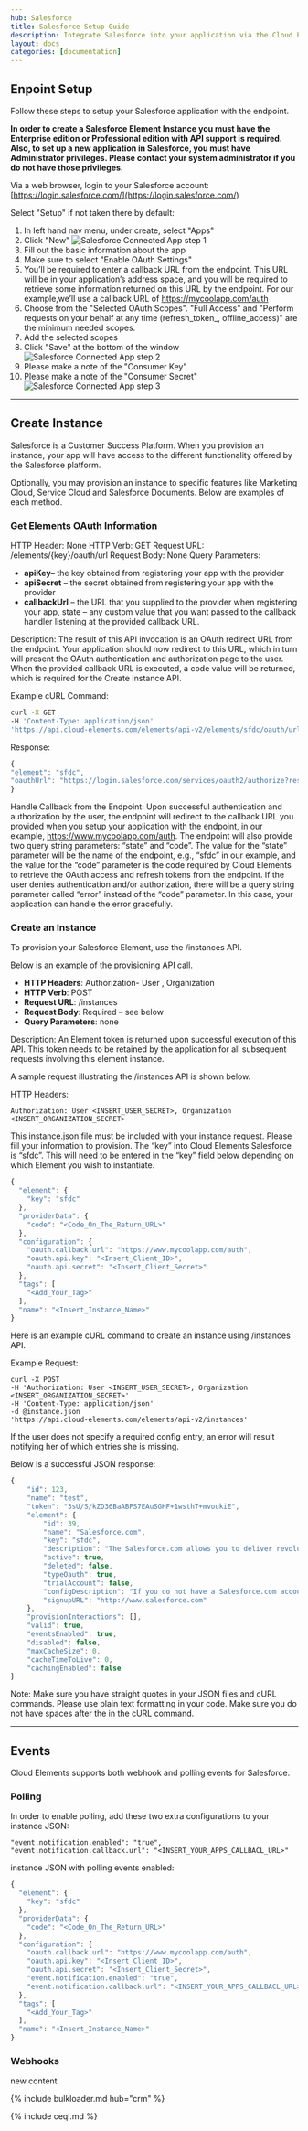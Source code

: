 ```yaml
---
hub: Salesforce
title: Salesforce Setup Guide
description: Integrate Salesforce into your application via the Cloud Elements APIs.
layout: docs
categories: [documentation]
---
```


## Enpoint Setup

Follow these steps to setup your Salesforce application with the endpoint.

__In order to create a Salesforce Element Instance you must have the Enterprise edition or Professional edition with API support is required. Also, to set up a new application in Salesforce, you must have Administrator privileges. Please contact your system administrator if you do not have those privileges.__

Via a web browser, login to your Salesforce account:
[https://login.salesforce.com/](https://login.salesforce.com/)


Select "Setup" if not taken there by default:

1. In left hand nav menu, under create, select "Apps"
2. Click "New" ![Salesforce Connected App step 1](img/salesforce-connected-app-1.png)
3. Fill out the basic information about the app
4. Make sure to select "Enable OAuth Settings"
5. You’ll be required to enter a callback URL from the endpoint. This URL will be in your application’s address space, and you will be required to retrieve some information returned on this URL by the endpoint. For our example,we’ll use a callback URL of https://mycoolapp.com/auth
6. Choose from the "Selected OAuth Scopes". "Full Access" and "Perform requests on your behalf at any time (refresh_token_, offline_access)" are the minimum needed scopes.
7. Add the selected scopes
8. Click "Save" at the bottom of the window ![Salesforce Connected App step 2](img/salesforce-connected-app-2.png)
9. Please make a note of the "Consumer Key"
10. Please make a note of the "Consumer Secret" ![Salesforce Connected App step 3](img/salesforce-connected-app-3.png)

---

## Create Instance

Salesforce is a Customer Success Platform. When you provision an instance, your app will have access to the different functionality offered by the Salesforce platform.

Optionally, you may provision an instance to specific features like Marketing Cloud, Service Cloud and Salesforce Documents. Below are examples of each method.

### Get Elements OAuth Information

HTTP Header: None
HTTP Verb: GET
Request URL: /elements/{key}/oauth/url
Request Body: None
Query Parameters:

* __apiKey–__ the key obtained from registering your app with the provider
* __apiSecret__ – the secret obtained from registering your app with the provider
* __callbackUrl__ – the URL that you supplied to the provider when registering your app, state – any custom value that you want passed to the callback handler listening at the provided callback URL.

Description: The result of this API invocation is an OAuth redirect URL from the endpoint. Your application should now redirect to this URL, which in turn will present the OAuth authentication and authorization page to the user. When the provided callback URL is executed, a code value will be returned, which is required for the Create Instance API.

Example cURL Command:

```bash
curl -X GET
-H 'Content-Type: application/json'
'https://api.cloud-elements.com/elements/api-v2/elements/sfdc/oauth/url?apiKey=fake_salesforce_api_key&apiSecret=fake_salesforce_api_secret&callbackUrl=https://www.mycoolapp.com/auth&state=sfdc'
```

Response:

```javascript
{
"element": "sfdc",
"oauthUrl": "https://login.salesforce.com/services/oauth2/authorize?response_type=code&client_id=fake_salesforce_api_key&client_secret=xyz789&scope=full%20refresh_token&redirect_uri=https://www.mycoolapp.com/auth&state=sfdc"
}
```

Handle Callback from the Endpoint:
Upon successful authentication and authorization by the user, the endpoint will redirect to the callback URL you provided when you setup your application with the endpoint, in our example, https://www.mycoolapp.com/auth. The endpoint will also provide two query string parameters: “state” and “code”. The value for the “state” parameter will be the name of the endpoint, e.g., “sfdc” in our example, and the value for the “code” parameter is the code required by Cloud Elements to retrieve the OAuth access and refresh tokens from the endpoint. If the user denies authentication and/or authorization, there will be a query string parameter called “error” instead of the “code” parameter. In this case, your application can handle the error gracefully.

### Create an Instance

To provision your Salesforce Element, use the /instances API.

Below is an example of the provisioning API call.

* __HTTP Headers__: Authorization- User <user secret>, Organization <organization secret>
* __HTTP Verb__: POST
* __Request URL__: /instances
* __Request Body__: Required – see below
* __Query Parameters__: none

Description: An Element token is returned upon successful execution of this API. This token needs to be retained by the application for all subsequent requests involving this element instance.

A sample request illustrating the /instances API is shown below.

HTTP Headers:

```
Authorization: User <INSERT_USER_SECRET>, Organization <INSERT_ORGANIZATION_SECRET>

```
This instance.json file must be included with your instance request.  Please fill your information to provision.  The “key” into Cloud Elements Salesforce is “sfdc”.  This will need to be entered in the “key” field below depending on which Element you wish to instantiate.

```javascript
{
  "element": {
    "key": "sfdc"
  },
  "providerData": {
    "code": "<Code_On_The_Return_URL>"
  },
  "configuration": {
    "oauth.callback.url": "https://www.mycoolapp.com/auth",
    "oauth.api.key": "<Insert_Client_ID>",
    "oauth.api.secret": "<Insert_Client_Secret>"
  },
  "tags": [
    "<Add_Your_Tag>"
  ],
  "name": "<Insert_Instance_Name>"
}
```

Here is an example cURL command to create an instance using /instances API.

Example Request:

```
curl -X POST
-H 'Authorization: User <INSERT_USER_SECRET>, Organization <INSERT_ORGANIZATION_SECRET>'
-H 'Content-Type: application/json'
-d @instance.json
'https://api.cloud-elements.com/elements/api-v2/instances'
```

If the user does not specify a required config entry, an error will result notifying her of which entries she is missing.

Below is a successful JSON response:

```javascript
{
    "id": 123,
    "name": "test",
    "token": "3sU/S/kZD36BaABPS7EAuSGHF+1wsthT+mvoukiE",
    "element": {
        "id": 39,
        "name": "Salesforce.com",
        "key": "sfdc",
        "description": "The Salesforce.com allows you to deliver revolutionary CRM automation functionality, such as account and contact creation, from anywhere, anytime, on any device.",
        "active": true,
        "deleted": false,
        "typeOauth": true,
        "trialAccount": false,
        "configDescription": "If you do not have a Salesforce.com account, you can create one at <a href="http://www.salesforce.com" target="_blank">Salesforce.com Signup</a>",
        "signupURL": "http://www.salesforce.com"
    },
    "provisionInteractions": [],
    "valid": true,
    "eventsEnabled": true,
    "disabled": false,
    "maxCacheSize": 0,
    "cacheTimeToLive": 0,
    "cachingEnabled": false
}
```

Note:  Make sure you have straight quotes in your JSON files and cURL commands.  Please use plain text formatting in your code.  Make sure you do not have spaces after the in the cURL command.

---

## Events

Cloud Elements supports both webhook and polling events for Salesforce.

### Polling

In order to enable polling, add these two extra configurations to your instance JSON:

```
"event.notification.enabled": "true",
"event.notification.callback.url": "<INSERT_YOUR_APPS_CALLBACL_URL>"
```

instance JSON with polling events enabled:

```javascript
{
  "element": {
    "key": "sfdc"
  },
  "providerData": {
    "code": "<Code_On_The_Return_URL>"
  },
  "configuration": {
    "oauth.callback.url": "https://www.mycoolapp.com/auth",
    "oauth.api.key": "<Insert_Client_ID>",
    "oauth.api.secret": "<Insert_Client_Secret>",
    "event.notification.enabled": "true",
    "event.notification.callback.url": "<INSERT_YOUR_APPS_CALLBACL_URL>"
  },
  "tags": [
    "<Add_Your_Tag>"
  ],
  "name": "<Insert_Instance_Name>"
}
```

### Webhooks

new content

{% include bulkloader.md hub="crm" %}

{% include ceql.md %}
